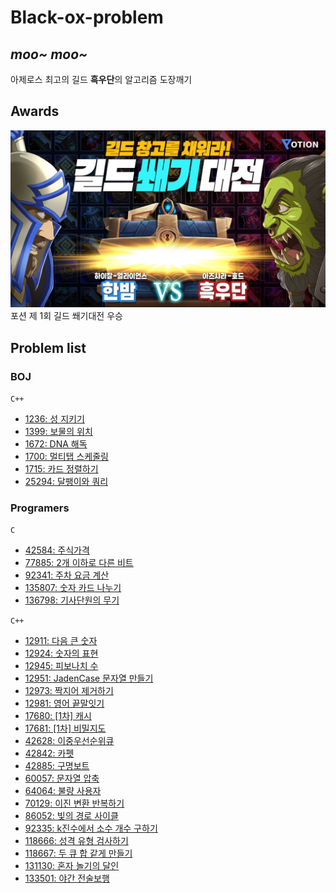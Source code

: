 # Black-ox-problem
## *moo~ moo~*
아제로스 최고의 길드 **흑우단**의 알고리즘 도장깨기

## Awards
![award_001](./.img/award_001.png)
포션 제 1회 길드 쐐기대전 우승

## Problem list
### BOJ
`C++`
- [1236: 성 지키기](https://www.acmicpc.net/problem/1236)
- [1399: 보물의 위치](https://www.acmicpc.net/problem/1399)
- [1672: DNA 해독](https://www.acmicpc.net/problem/1672)
- [1700: 멀티탭 스케줄링](https://www.acmicpc.net/problem/1700)
- [1715: 카드 정렬하기](https://www.acmicpc.net/problem/1715)
- [25294: 달팽이와 쿼리](https://www.acmicpc.net/problem/25294)

### Programers
`C`
- [42584: 주식가격](https://school.programmers.co.kr/learn/courses/30/lessons/42584)
- [77885: 2개 이하로 다른 비트](https://school.programmers.co.kr/learn/courses/30/lessons/77885)
- [92341: 주차 요금 계산](https://school.programmers.co.kr/learn/courses/30/lessons/92341)
- [135807: 숫자 카드 나누기](https://school.programmers.co.kr/learn/courses/30/lessons/135807)
- [136798: 기사단원의 무기](https://school.programmers.co.kr/learn/courses/30/lessons/136798)

`C++`
- [12911: 다음 큰 숫자](https://school.programmers.co.kr/learn/courses/30/lessons/12911)
- [12924: 숫자의 표현](https://school.programmers.co.kr/learn/courses/30/lessons/12924)
- [12945: 피보나치 수](https://school.programmers.co.kr/learn/courses/30/lessons/12945)
- [12951: JadenCase 문자열 만들기](https://school.programmers.co.kr/learn/courses/30/lessons/12951)
- [12973: 짝지어 제거하기](https://school.programmers.co.kr/learn/courses/30/lessons/12973)
- [12981: 영어 끝말잇기](https://school.programmers.co.kr/learn/courses/30/lessons/12981)
- [17680: [1차] 캐시](https://school.programmers.co.kr/learn/courses/30/lessons/17680)
- [17681: [1차] 비밀지도](https://school.programmers.co.kr/learn/courses/30/lessons/17681)
- [42628: 이중우선순위큐](https://school.programmers.co.kr/learn/courses/30/lessons/42628)
- [42842: 카펫](https://school.programmers.co.kr/learn/courses/30/lessons/42842)
- [42885: 구명보트](https://school.programmers.co.kr/learn/courses/30/lessons/42885)
- [60057: 문자열 압축](https://school.programmers.co.kr/learn/courses/30/lessons/60057)
- [64064: 불량 사용자](https://school.programmers.co.kr/learn/courses/30/lessons/64064)
- [70129: 이진 변환 반복하기](https://school.programmers.co.kr/learn/courses/30/lessons/70129)
- [86052: 빛의 경로 사이클](https://school.programmers.co.kr/learn/courses/30/lessons/86052)
- [92335: k진수에서 소수 개수 구하기](https://school.programmers.co.kr/learn/courses/30/lessons/92335)
- [118666: 성격 유형 검사하기](https://school.programmers.co.kr/learn/courses/30/lessons/118666)
- [118667: 두 큐 합 같게 만들기](https://school.programmers.co.kr/learn/courses/30/lessons/118667)
- [131130: 혼자 놀기의 달인](https://school.programmers.co.kr/learn/courses/30/lessons/131130)
- [133501: 야간 전술보행](https://school.programmers.co.kr/learn/courses/30/lessons/133501)
